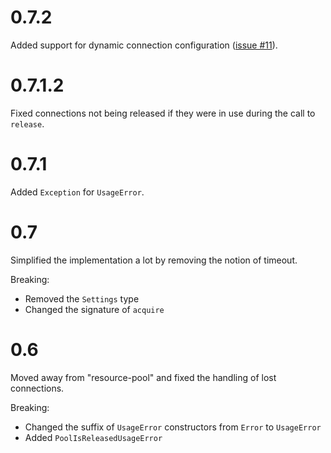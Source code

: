 # 0.7.2

Added support for dynamic connection configuration ([issue #11](https://github.com/nikita-volkov/hasql-pool/issues/11)).

# 0.7.1.2

Fixed connections not being released if they were in use during the call to `release`.

# 0.7.1

Added `Exception` for `UsageError`.

# 0.7

Simplified the implementation a lot by removing the notion of timeout.

Breaking:
- Removed the `Settings` type
- Changed the signature of `acquire`

# 0.6

Moved away from "resource-pool" and fixed the handling of lost connections.

Breaking:

- Changed the suffix of `UsageError` constructors from `Error` to `UsageError`
- Added `PoolIsReleasedUsageError`
